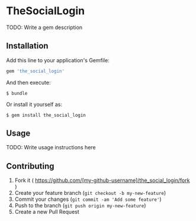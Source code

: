 # TheSocialLogin

TODO: Write a gem description

## Installation

Add this line to your application's Gemfile:

```ruby
gem 'the_social_login'
```

And then execute:

    $ bundle

Or install it yourself as:

    $ gem install the_social_login

## Usage

TODO: Write usage instructions here

## Contributing

1. Fork it ( https://github.com/[my-github-username]/the_social_login/fork )
2. Create your feature branch (`git checkout -b my-new-feature`)
3. Commit your changes (`git commit -am 'Add some feature'`)
4. Push to the branch (`git push origin my-new-feature`)
5. Create a new Pull Request
